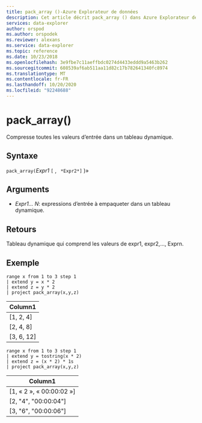 ```yaml
---
title: pack_array ()-Azure Explorateur de données
description: Cet article décrit pack_array () dans Azure Explorateur de données.
services: data-explorer
author: orspod
ms.author: orspodek
ms.reviewer: alexans
ms.service: data-explorer
ms.topic: reference
ms.date: 10/23/2018
ms.openlocfilehash: 3e9fbe7c11aeffbdc0274d4433eddd9a5463b262
ms.sourcegitcommit: 608539af6ab511aa11d82c17b782641340fc8974
ms.translationtype: MT
ms.contentlocale: fr-FR
ms.lasthandoff: 10/20/2020
ms.locfileid: "92248688"
---
```

# <a name="pack_array"></a>pack_array()

Compresse toutes les valeurs d’entrée dans un tableau dynamique.

## <a name="syntax"></a>Syntaxe

`pack_array(`*Expr1* `[` , ` *Expr2*]` )»

## <a name="arguments"></a>Arguments

* *Expr1... N*: expressions d’entrée à empaqueter dans un tableau dynamique.

## <a name="returns"></a>Retours

Tableau dynamique qui comprend les valeurs de expr1, expr2,..., Exprn.

## <a name="example"></a>Exemple

<!-- csl: https://help.kusto.windows.net:443/Samples -->
```kusto
range x from 1 to 3 step 1
| extend y = x * 2
| extend z = y * 2
| project pack_array(x,y,z)
```

|Column1|
|---|
|[1, 2, 4]|
|[2, 4, 8]|
|[3, 6, 12]|

<!-- csl: https://help.kusto.windows.net:443/Samples -->
```kusto
range x from 1 to 3 step 1
| extend y = tostring(x * 2)
| extend z = (x * 2) * 1s
| project pack_array(x,y,z)
```

|Column1|
|---|
|[1, « 2 », « 00:00:02 »]|
|[2, "4", "00:00:04"]|
|[3, "6", "00:00:06"]|
